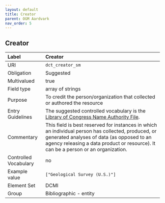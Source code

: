 ```yaml
---
layout: default
title: Creator
parent: OGM Aardvark
nav_order: 5
---
```


## Creator

| Label                 | Creator                 |
|:----------------------|:------------------------|
| URI                   | `dct_creator_sm`        |
| Obligation            | Suggested             |
| Multivalued           | true                    |
| Field type            | array of strings        |
| Purpose               | To credit the person/organization that collected or authored the resource |
| Entry Guidelines      | The suggested controlled vocabulary is the [Library of Congress Name Authority File](https://id.loc.gov/authorities/names.html). |
| Commentary            | This field is best reserved for instances in which an individual person has collected, produced, or generated analyses of data (as opposed to an agency releasing a data product or resource). It can be a person or an organization. |
| Controlled Vocabulary | no                      |
| Example value         | `["Geological Survey (U.S.)"]` |
| Element Set           | DCMI                    |
| Group                 | Bibliographic - entity  |

